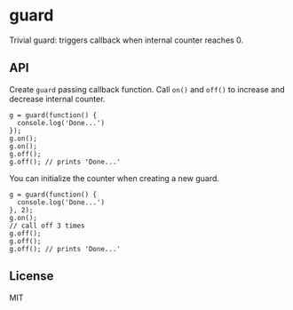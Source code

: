 # guard

Trivial guard: triggers callback when internal counter reaches 0.

## API

Create ```guard``` passing callback function. Call ```on()``` and ```off()``` to increase and
decrease internal counter.

    g = guard(function() {
      console.log('Done...')
    });
    g.on();
    g.on();
    g.off();
    g.off(); // prints 'Done...'

You can initialize the counter when creating a new guard.

    g = guard(function() {
      console.log('Done...')
    }, 2);
    g.on();
    // call off 3 times
    g.off();
    g.off();
    g.off(); // prints 'Done...'

## License

MIT
